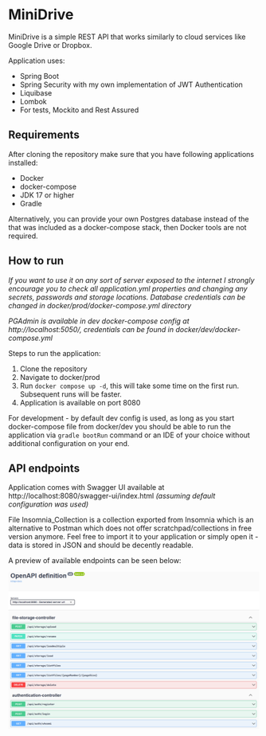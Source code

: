 # MiniDrive

MiniDrive is a simple REST API that works similarly to cloud services like Google Drive or Dropbox.

Application uses:
- Spring Boot
- Spring Security with my own implementation of JWT Authentication
- Liquibase
- Lombok
- For tests, Mockito and Rest Assured

## Requirements

After cloning the repository make sure that you have following applications installed:

- Docker
- docker-compose
- JDK 17 or higher
- Gradle

Alternatively, you can provide your own Postgres database instead of the that was included as a docker-compose stack, then Docker tools are not required.

## How to run

*If you want to use it on any sort of server exposed to the internet I strongly encourage you to check all application.yml properties and changing any secrets, passwords and storage locations. Database credentials can be changed in docker/prod/docker-compose.yml directory*

*PGAdmin is available in dev docker-compose config at http://localhost:5050/, credentials can be found in docker/dev/docker-compose.yml*

Steps to run the application:

1. Clone the repository
2. Navigate to docker/prod
3. Run `docker compose up -d`, this will take some time on the first run. Subsequent runs will be faster.
4. Application is available on port 8080

For development - by default dev config is used, as long as you start docker-compose file from docker/dev you should be able to run the application via `gradle bootRun` command or an IDE of your choice without additional configuration on your end.

## API endpoints

Application comes with Swagger UI available at http://localhost:8080/swagger-ui/index.html *(assuming default configuration was used)*

File Insomnia_Collection is a collection exported from Insomnia which is an alternative to Postman which does not offer scratchpad/collections in free version anymore. Feel free to import it to your application or simply open it - data is stored in JSON and should be decently readable.

A preview of available endpoints can be seen below:

![Frontend demo](media/1.png)